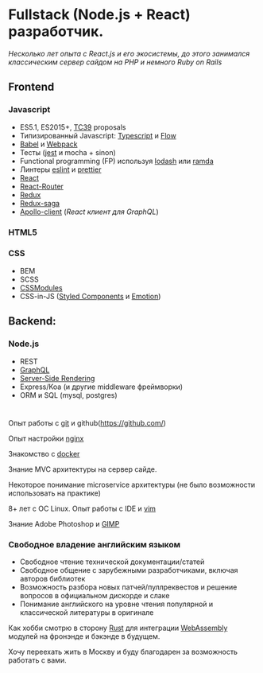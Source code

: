 
# Fullstack (Node.js + React) разработчик.
*Несколько лет опыта с React.js и его экосистемы,
до этого занимался классическим сервер сайдом на PHP и немного Ruby on Rails*

## Frontend
### Javascript
- ES5.1, ES2015+, [TC39](https://tc39.github.io/ecma262/) proposals
- Типизированный Javascript: [Typescript](https://www.typescriptlang.org/) и [Flow](https://flowtype.org)
- [Babel](https://babeljs.io/) и [Webpack](https://webpack.js.org)
- Тесты ([jest](https://facebook.github.io/jest/) и mocha + sinon)
- Functional programming (FP) используя [lodash](https://lodash.com/) или [ramda](http://ramdajs.com)
- Линтеры [eslint](https://eslint.org) и [prettier](https://prettier.io/)
- [React](http://reactjs.org)
- [React-Router](https://reacttraining.com/react-router/)
- [Redux](http://redux.js.org)
- [Redux-saga](https://redux-saga.js.org/)
- [Apollo-client](https://www.apollographql.com/client/) (*React клиент для GraphQL*)

### HTML5

### CSS
- BEM
- SCSS
- [CSSModules](https://github.com/css-modules/css-modules)
- CSS-in-JS ([Styled Components](https://www.styled-components.com/) и [Emotion](https://emotion.sh/))

## Backend:
### Node.js
- REST
- [GraphQL](https://graphql.org/)
- [Server-Side Rendering](https://reactjs.org/docs/react-dom-server.html)
- Express/Koa (и другие middleware фреймворки)
- ORM и SQL (mysql, postgres)

#

Опыт работы с [git](https://git-scm.com/) и github(https://github.com/)

Опыт настройки [nginx](https://www.nginx.com/)

Знакомство с [docker](https://www.docker.com/)

Знание MVC архитектуры на сервер сайде.

Некоторое понимание microservice архитектуры (не было возможности использовать на практике)

8+ лет с ОС Linux. Опыт работы с IDE и [vim](https://neovim.io/)

Знание Adobe Photoshop и [GIMP](https://gimp.org/)

### Свободное владение английским языком
- Свободное чтение технической документации/статей
- Свободное общение с зарубежными разработчиками, включая авторов библиотек
- Возможность разбора новых патчей/пуллреквестов и решение вопросов в официальном дискорде и слаке
- Понимание английского на уровне чтения популярной и классической литературы в оригинале

Как хобби смотрю в сторону [Rust](https://www.rust-lang.org)
для интеграции [WebAssembly](https://webassembly.org/) модулей на фронэнде и бэкэнде в будущем.

Хочу переехать жить в Москву и буду благодарен за возможность работать с вами.
